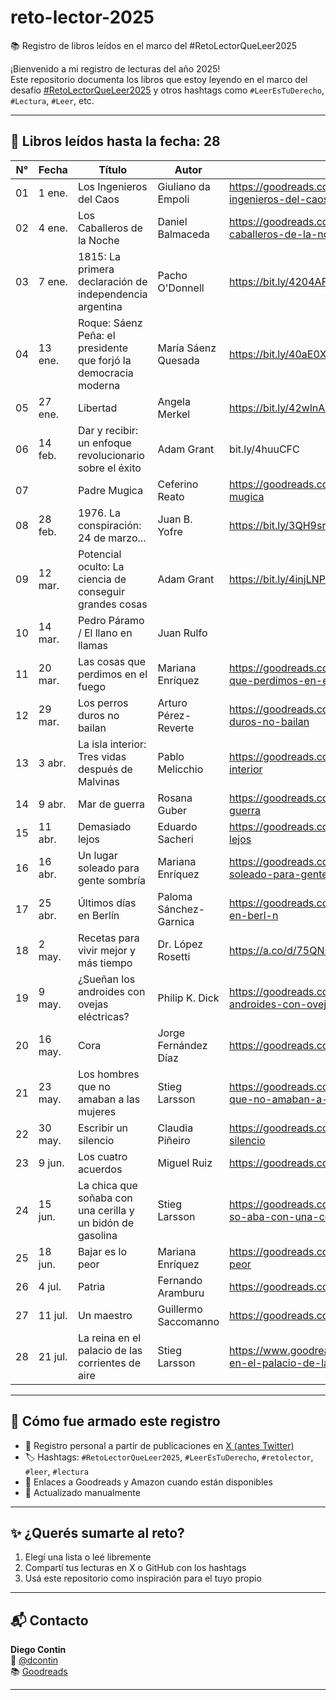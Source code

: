 # reto-lector-2025
📚 Registro de libros leídos  en el marco del #RetoLectorQueLeer2025

¡Bienvenido a mi registro de lecturas del año 2025!  
Este repositorio documenta los libros que estoy leyendo en el marco del desafío [#RetoLectorQueLeer2025](https://x.com/hashtag/RetoLectorQueLeer2025) y otros hashtags como `#LeerEsTuDerecho`, `#Lectura`, `#Leer`, etc.

---

## 📅 Libros leídos hasta la fecha: 28

| N°  | Fecha     | Título                                                           | Autor                    | Enlace                                                                                               |
|-----|-----------|------------------------------------------------------------------|---------------------------|------------------------------------------------------------------------------------------------------|
| 01  | 1 ene.    | Los Ingenieros del Caos                                          | Giuliano da Empoli        | https://goodreads.com/book/show/62840864-los-ingenieros-del-caos                                   |
| 02  | 4 ene.    | Los Caballeros de la Noche                                       | Daniel Balmaceda          | https://goodreads.com/book/show/213313510-los-caballeros-de-la-noche                               |
| 03  | 7 ene.    | 1815: La primera declaración de independencia argentina          | Pacho O'Donnell           | https://bit.ly/4204AFa                                                                             |
| 04  | 13 ene.   | Roque: Sáenz Peña: el presidente que forjó la democracia moderna | María Sáenz Quesada       | https://bit.ly/40aE0Xr                                                                             |
| 05  | 27 ene.   | Libertad                                                         | Angela Merkel             | https://bit.ly/42wlnA4                                                                             |
| 06  | 14 feb.   | Dar y recibir: un enfoque revolucionario sobre el éxito          | Adam Grant                | bit.ly/4huuCFC                             |
| 07	|           | Padre Mugica	                                                   |Ceferino Reato	           |https://goodreads.com/book/show/209234760-padre-mugica
| 08  | 28 feb.   | 1976. La conspiración: 24 de marzo...                            | Juan B. Yofre             | https://bit.ly/3QH9srU                                                                             |
| 09  | 12 mar.   | Potencial oculto: La ciencia de conseguir grandes cosas          | Adam Grant                | https://bit.ly/4injLNP                                                                             |
| 10  | 14 mar.   | Pedro Páramo / El llano en llamas                                | Juan Rulfo                |                                                                                                    |
| 11  | 20 mar.   | Las cosas que perdimos en el fuego                               | Mariana Enríquez          | https://goodreads.com/book/show/69443308-las-cosas-que-perdimos-en-el-fuego                        |
| 12  | 29 mar.   | Los perros duros no bailan                                       | Arturo Pérez-Reverte      | https://goodreads.com/book/show/38819543-los-perros-duros-no-bailan                                |
| 13  | 3 abr.    | La isla interior: Tres vidas después de Malvinas                 | Pablo Melicchio           | https://goodreads.com/book/show/118365719-la-isla-interior                                         |
| 14  | 9 abr.    | Mar de guerra                                                    | Rosana Guber              | https://goodreads.com/book/show/61825680-mar-de-guerra                                              |
| 15  | 11 abr.   | Demasiado lejos                                                  | Eduardo Sacheri           | https://goodreads.com/book/show/228245874-demasiado-lejos                                          |
| 16  | 16 abr.   | Un lugar soleado para gente sombría                              | Mariana Enríquez          | https://goodreads.com/book/show/210832683-un-lugar-soleado-para-gente-sombr-a                     |
| 17  | 25 abr.   | Últimos días en Berlín                                           | Paloma Sánchez-Garnica    | https://goodreads.com/book/show/59430811-ltimos-d-as-en-berl-n                                    |
| 18  | 2 may.    | Recetas para vivir mejor y más tiempo                            | Dr. López Rosetti         | https://a.co/d/75QNsar                                                                             |
| 19  | 9 may.    | ¿Sueñan los androides con ovejas eléctricas?                     | Philip K. Dick            | https://goodreads.com/book/show/13644795-sue-an-los-androides-con-ovejas-el-ctricas               |
| 20  | 16 may.   | Cora                                                              | Jorge Fernández Díaz       | https://goodreads.com/book/show/209234858-cora                                                     |
| 21  | 23 may.   | Los hombres que no amaban a las mujeres                          | Stieg Larsson              | https://goodreads.com/book/show/5987468-los-hombres-que-no-amaban-a-las-mujeres                    |
| 22  | 30 may.   | Escribir un silencio                                              | Claudia Piñeiro            | https://goodreads.com/book/show/199425459-escribir-un-silencio                                     |
| 23  | 9 jun.    | Los cuatro acuerdos                                               | Miguel Ruiz                | https://goodreads.com/book/show/6600.Los_cuatro_acuerdos                                           |
| 24  | 15 jun.   | La chica que soñaba con una cerilla y un bidón de gasolina       | Stieg Larsson              | https://goodreads.com/book/show/6389277-la-chica-que-so-aba-con-una-cerilla-y-un-bid-n-de-gasolina |
| 25  | 18 jun.   | Bajar es lo peor                                                  | Mariana Enríquez           | https://goodreads.com/book/show/17558411-bajar-es-lo-peor                                          |
| 26  | 4 jul.    | Patria                                                            | Fernando Aramburu          | https://goodreads.com/book/show/31842429-patria                                                    |
| 27  | 11 jul.   | Un maestro                                                        | Guillermo Saccomanno       | https://goodreads.com/book/show/13583933-un-maestro                                                |
| 28  | 21 jul.   | La reina en el palacio de las corrientes de aire                | Stieg Larsson       | https://www.goodreads.com/book/show/6559827-la-reina-en-el-palacio-de-las-corrientes-de-aire                                                |

---

## 📌 Cómo fue armado este registro

- 🧠 Registro personal a partir de publicaciones en [X (antes Twitter)](https://x.com/dcontin)
- 🏷 Hashtags: `#RetoLectorQueLeer2025`, `#LeerEsTuDerecho`, `#retolector`, `#leer`, `#lectura`
- 📖 Enlaces a Goodreads y Amazon cuando están disponibles
- 🔁 Actualizado manualmente

---

## ✨ ¿Querés sumarte al reto?

1. Elegí una lista o leé libremente
2. Compartí tus lecturas en X o GitHub con los hashtags
3. Usá este repositorio como inspiración para el tuyo propio

---

## 📬 Contacto

**Diego Contin**  
🧵 [@dcontin](https://x.com/dcontin)  
📚 [Goodreads](https://www.goodreads.com/user/show/163147892-diego)

---
